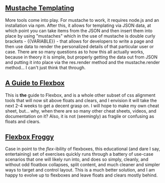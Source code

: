 ## [Mustache Templating](https://medium.com/@1sherlynn/javascript-templating-language-and-engine-mustache-js-with-node-and-express-f4c2530e73b2)

More tools come into play. For mustache to work, it requires node.js and an installation via npm. After this, it allows for templating via JSON data, at which point you can take items from the JSON and then insert them into place by using "mustaches" which in the use of mustache is double curly brackets - {{VARIABLE}} - that allows for developers to write a page and then use data to render the personalized details of that particular user or case. There are so many questions as to how this all actually works, because in theory it is simple, but properly getting the data out from JSON and putting it into place via the res.render method and the mustache.render method... I can't just think that through.

## [A Guide to Flexbox](https://css-tricks.com/snippets/css/a-guide-to-flexbox)

This is __the__ guide to Flexbox, and is a whole other subset of css alignment tools that will now sit above floats and clears, and I envision it will take the next 2-4 weeks to get a decent grasp on. I will hope to make my own cheat sheet, but... why, when there are so many other cheat sheets, videos, and documentation on it? Also, it is not (seemingly) as fragile or confusing as floats and clears.

## [Flexbox Froggy](https://flexboxfroggy.com)

Case in point to the _flex_-ibility of flexboxes, this educational (and dare I say, entertaining) set of exercises quickly runs through a battery of use-case scenarios that one will likely run into, and does so simply, cleanly, and without odd floatbox collapses, split content, and much cleaner and simpler ways to target and control layout. This is a much better solution, and I am happy to evolve up to flexboxes and leave floats and clears mostly behind.
